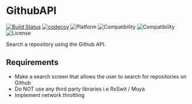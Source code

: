 # GithubAPI
[![Build Status](https://travis-ci.com/jbdtky/github-api-ios.svg?branch=master)](https://travis-ci.com/jbdtky/github-api-ios)
[![codecov](https://codecov.io/gh/jbdtky/github-api-ios/branch/master/graph/badge.svg)](https://codecov.io/gh/jbdtky/github-api-ios)
![Platform](https://img.shields.io/badge/platform-ios-black.svg) 
![Compatibility](https://img.shields.io/badge/iOS-+13.0-orange.svg) 
![Compatibility](https://img.shields.io/badge/Swift-5.0-orange.svg) 
![License](https://img.shields.io/badge/License-MIT-lightgrey.svg) 

Search a repository using the Github API.

## Requirements
- Make a search screen that allows the user to search for repositories on Github
- Do NOT use any third party libraries i.e RxSwit / Moya
- Implement network throttling
